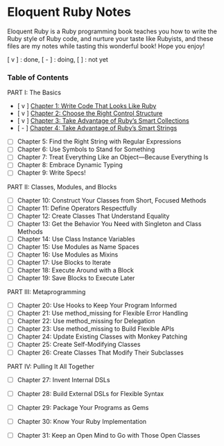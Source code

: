 # Eloquent Ruby Notes

Eloquent Ruby is a Ruby programming book teaches you how to write the Ruby style of Ruby code, and nurture your taste like Rubyists, and these files are my notes while tasting this wonderful book! Hope you enjoy!

[ v ] : done, [ - ] : doing, [  ] : not yet
 

### Table of Contents

PART I: The Basics

- [ v ] [Chapter 1: Write Code That Looks Like Ruby](ch1.md)
- [ v ] [Chapter 2: Choose the Right Control Structure](ch2.md)
- [ v ] [Chapter 3: Take Advantage of Ruby’s Smart Collections](ch3.md)
- [ - ] [Chapter 4: Take Advantage of Ruby’s Smart Strings](ch4.md)
- [   ] Chapter 5: Find the Right String with Regular Expressions
- [   ] Chapter 6: Use Symbols to Stand for Something
- [   ] Chapter 7: Treat Everything Like an Object—Because Everything Is
- [   ] Chapter 8: Embrace Dynamic Typing
- [   ] Chapter 9: Write Specs!

PART II: Classes, Modules, and Blocks

- [   ] Chapter 10: Construct Your Classes from Short, Focused Methods
- [   ] Chapter 11: Define Operators Respectfully
- [   ] Chapter 12: Create Classes That Understand Equality
- [   ] Chapter 13: Get the Behavior You Need with Singleton and Class Methods
- [   ] Chapter 14: Use Class Instance Variables
- [   ] Chapter 15: Use Modules as Name Spaces
- [   ] Chapter 16: Use Modules as Mixins
- [   ] Chapter 17: Use Blocks to Iterate
- [   ] Chapter 18: Execute Around with a Block
- [   ] Chapter 19: Save Blocks to Execute Later

PART III: Metaprogramming

- [   ] Chapter 20: Use Hooks to Keep Your Program Informed
- [   ] Chapter 21: Use method_missing for Flexible Error Handling
- [   ] Chapter 22: Use method_missing for Delegation
- [   ] Chapter 23: Use method_missing to Build Flexible APIs
- [   ] Chapter 24: Update Existing Classes with Monkey Patching
- [   ] Chapter 25: Create Self-Modifying Classes
- [   ] Chapter 26: Create Classes That Modify Their Subclasses

PART IV: Pulling It All Together

- [   ] Chapter 27: Invent Internal DSLs
- [   ] Chapter 28: Build External DSLs for Flexible Syntax
- [   ] Chapter 29: Package Your Programs as Gems
- [   ] Chapter 30: Know Your Ruby Implementation
- [   ] Chapter 31: Keep an Open Mind to Go with Those Open Classes
	

